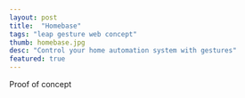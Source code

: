 ```yaml
---
layout: post
title:  "Homebase"
tags: "leap gesture web concept"
thumb: homebase.jpg
desc: "Control your home automation system with gestures"
featured: true
---
```

Proof of concept